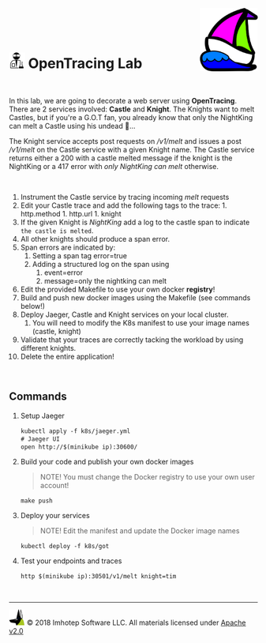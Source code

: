 <img src="../assets/k8sland.png" align="right" width="auto" height="128"/>

<br/>
<br/>
<br/>

# <img src="../assets/lab.png" width="32" height="auto"/> OpenTracing Lab

<br/>

In this lab, we are going to decorate a web server using **OpenTracing**.
There are 2 services involved: **Castle** and **Knight**. The
Knights want to melt Castles, but if you're a G.O.T fan, you already
know that only the NightKing can melt a Castle using his undead 🐉...

The Knight service accepts post requests on */v1/melt* and issues a
post */v1/melt* on the Castle service with a given Knight name.
The Castle service returns either a 200 with a castle melted message if the
knight is the NightKing or a 417 error with *only NightKing can melt* otherwise.

<br/>

1. Instrument the Castle service by tracing incoming *melt* requests
  1. Edit your Castle trace and add the following tags to the trace:
    1. http.method
    1. http.url
    1. knight
1. If the given Knight is *NightKing* add a log to the castle span to indicate
   `the castle is melted`.
1. All other knights should produce a span error.
1. Span errors are indicated by:
   1. Setting a span tag error=true
   1. Adding a structured log on the span using
      1. event=error
      1. message=only the nightking can melt
1. Edit the provided Makefile to use your own docker **registry**!
1. Build and push new docker images using the Makefile (see commands below!)
1. Deploy Jaeger, Castle and Knight services on your local cluster.
   1. You will need to modify the K8s manifest to use your image names (castle, knight)
1.  Validate that your traces are correctly tacking the workload by using
   different knights.
1. Delete the entire application!

<br/>

## Commands

1. Setup Jaeger

    ```shell
    kubectl apply -f k8s/jaeger.yml
    # Jaeger UI
    open http://$(minikube ip):30600/
    ```

2. Build your code and publish your own docker images

   > NOTE! You must change the Docker registry to use your own user account!

    ```shell
    make push
    ```

1. Deploy your services

   > NOTE! Edit the manifest and update the Docker image names

    ```shell
    kubectl deploy -f k8s/got
    ```

2. Test your endpoints and traces

   ```shell
   http $(minikube ip):30501/v1/melt knight=tim
   ```

<br/>

---
<img src="../assets/imhotep_logo.png" width="32" height="auto"/> © 2018 Imhotep Software LLC.
All materials licensed under [Apache v2.0](http://www.apache.org/licenses/LICENSE-2.0)
